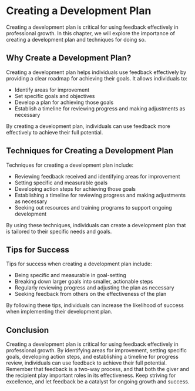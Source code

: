 # Creating a Development Plan

Creating a development plan is critical for using feedback effectively in professional growth. In this chapter, we will explore the importance of creating a development plan and techniques for doing so.

Why Create a Development Plan?
------------------------------

Creating a development plan helps individuals use feedback effectively by providing a clear roadmap for achieving their goals. It allows individuals to:

* Identify areas for improvement
* Set specific goals and objectives
* Develop a plan for achieving those goals
* Establish a timeline for reviewing progress and making adjustments as necessary

By creating a development plan, individuals can use feedback more effectively to achieve their full potential.

Techniques for Creating a Development Plan
------------------------------------------

Techniques for creating a development plan include:

* Reviewing feedback received and identifying areas for improvement
* Setting specific and measurable goals
* Developing action steps for achieving those goals
* Establishing a timeline for reviewing progress and making adjustments as necessary
* Seeking out resources and training programs to support ongoing development

By using these techniques, individuals can create a development plan that is tailored to their specific needs and goals.

Tips for Success
----------------

Tips for success when creating a development plan include:

* Being specific and measurable in goal-setting
* Breaking down larger goals into smaller, actionable steps
* Regularly reviewing progress and adjusting the plan as necessary
* Seeking feedback from others on the effectiveness of the plan

By following these tips, individuals can increase the likelihood of success when implementing their development plan.

Conclusion
----------

Creating a development plan is critical for using feedback effectively in professional growth. By identifying areas for improvement, setting specific goals, developing action steps, and establishing a timeline for progress review, individuals can use feedback to achieve their full potential. Remember that feedback is a two-way process, and that both the giver and the recipient play important roles in its effectiveness. Keep striving for excellence, and let feedback be a catalyst for ongoing growth and success.
